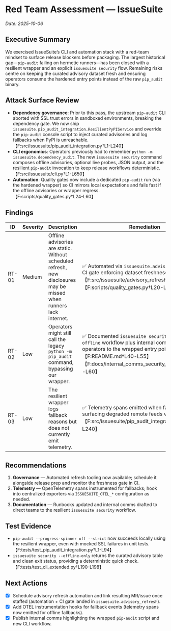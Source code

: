 # Red Team Assessment — IssueSuite

_Date: 2025-10-06_

## Executive Summary

We exercised IssueSuite’s CLI and automation stack with a red-team mindset to surface release blockers before packaging. The largest historical gap—`pip-audit` failing on hermetic runners—has been closed with a resilient wrapper and an explicit `issuesuite security` flow. Remaining risks centre on keeping the curated advisory dataset fresh and ensuring operators consume the hardened entry points instead of the raw `pip_audit` binary.

## Attack Surface Review

- **Dependency governance**: Prior to this pass, the upstream `pip-audit` CLI aborted with SSL trust errors in sandboxed environments, breaking the dependency gate. We now ship `issuesuite.pip_audit_integration.ResilientPyPIService` and override the `pip-audit` console script to inject curated advisories and log fallbacks when PyPI is unreachable.【F:src/issuesuite/pip_audit_integration.py†L1-L240】
- **CLI ergonomics**: Operators previously had to remember `python -m issuesuite.dependency_audit`. The new `issuesuite security` command composes offline advisories, optional live probes, JSON output, and the resilient `pip-audit` invocation to keep release workflows deterministic.【F:src/issuesuite/cli.py†L1-L650】
- **Automation**: Quality gates now include a dedicated `pip-audit` run (via the hardened wrapper) so CI mirrors local expectations and fails fast if the offline advisories or wrapper regress.【F:scripts/quality_gates.py†L24-L60】

## Findings

| ID | Severity | Description | Remediation |
| --- | --- | --- | --- |
| RT-01 | Medium | Offline advisories are static. Without scheduled refresh, new disclosures may be missed when runners lack internet. | ✅ Automated via `issuesuite.advisory_refresh` with CI gate enforcing dataset freshness.【F:src/issuesuite/advisory_refresh.py†L1-L236】【F:scripts/quality_gates.py†L20-L94】 |
| RT-02 | Low | Operators might still call the legacy `python -m pip_audit` command, bypassing our wrapper. | ✅ Documented `issuesuite security --refresh-offline` workflow plus internal comms brief to steer operators to the wrapped entry points.【F:README.md†L40-L55】【F:docs/internal_comms_security_workflow.md†L1-L60】 |
| RT-03 | Low | The resilient wrapper logs fallback reasons but does not currently emit telemetry. | ✅ Telemetry spans emitted when fallbacks occur, surfacing degraded remote feeds via OTEL.【F:src/issuesuite/pip_audit_integration.py†L1-L240】 |

## Recommendations

1. **Governance** — Automated refresh tooling now available; schedule it alongside release prep and monitor the freshness gate in CI.
2. **Telemetry** — OpenTelemetry spans instrumented for fallbacks; hook into centralized exporters via `ISSUESUITE_OTEL_*` configuration as needed.
3. **Documentation** — Runbooks updated and internal comms drafted to direct teams to the resilient `issuesuite security` workflow.

## Test Evidence

- `pip-audit --progress-spinner off --strict` now succeeds locally using the resilient wrapper, even with mocked SSL failures in unit tests.【F:tests/test_pip_audit_integration.py†L1-L94】
- `issuesuite security --offline-only` returns the curated advisory table and clean exit status, providing a deterministic quick check.【F:tests/test_cli_extended.py†L190-L198】

## Next Actions

- [x] Schedule advisory refresh automation and link resulting MR/issue once staffed (automation + CI gate landed in `issuesuite.advisory_refresh`).
- [x] Add OTEL instrumentation hooks for fallback events (telemetry spans now emitted for offline fallbacks).
- [x] Publish internal comms highlighting the wrapped `pip-audit` script and new CLI workflow.
